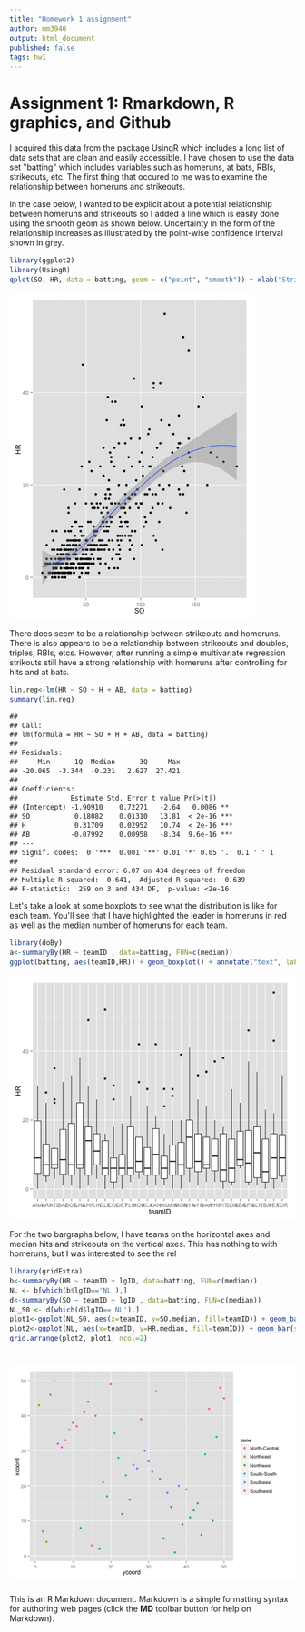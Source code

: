 ```yaml
---
title: "Homework 1 assignment"
author: mm3940
output: html_document
published: false
tags: hw1
---
```

Assignment 1: Rmarkdown, R graphics, and Github
========================================================
I acquired this data from the package UsingR which includes a long list of data sets that are clean and easily accessible.  I have chosen to use the data set "batting" which includes variables such as homeruns, at bats, RBIs, strikeouts, etc.  The first thing that occured to me was to examine the relationship between homeruns and strikeouts.  

In the case below, I wanted to be explicit about a potential relationship between homeruns and strikeouts so I added a line which is easily done using the smooth geom as shown below. Uncertainty in the form of the relationship increases as illustrated by the point-wise confidence interval shown in grey.

```r
library(ggplot2)
library(UsingR)
qplot(SO, HR, data = batting, geom = c("point", "smooth")) + xlab("Strikeouts") + ylab("Homeruns") + ggtitle("Scatter of Homeruns by Strikouts")
```

![plot of chunk figure2](figure/figure2.png) 

There does seem to be a relationship between strikeouts and homeruns.  There is also appears to be a relationship between strikeouts and doubles, triples, RBIs, etcs.  However, after running a simple multivariate regression strikouts still have a strong relationship with homeruns after controlling for hits and at bats.


```r
lin.reg<-lm(HR ~ SO + H + AB, data = batting)
summary(lin.reg)
```

```
## 
## Call:
## lm(formula = HR ~ SO + H + AB, data = batting)
## 
## Residuals:
##     Min      1Q  Median      3Q     Max 
## -20.065  -3.344  -0.231   2.627  27.421 
## 
## Coefficients:
##             Estimate Std. Error t value Pr(>|t|)    
## (Intercept) -1.90910    0.72271   -2.64   0.0086 ** 
## SO           0.18082    0.01310   13.81  < 2e-16 ***
## H            0.31709    0.02952   10.74  < 2e-16 ***
## AB          -0.07992    0.00958   -8.34  9.6e-16 ***
## ---
## Signif. codes:  0 '***' 0.001 '**' 0.01 '*' 0.05 '.' 0.1 ' ' 1
## 
## Residual standard error: 6.07 on 434 degrees of freedom
## Multiple R-squared:  0.641,	Adjusted R-squared:  0.639 
## F-statistic:  259 on 3 and 434 DF,  p-value: <2e-16
```

Let's take a look at some boxplots to see what the distribution is like for each team.  You'll see that I have highlighted the leader in homeruns in red as well as the median number of homeruns for each team.  


```r
library(doBy)
a<-summaryBy(HR ~ teamID , data=batting, FUN=c(median)) 
ggplot(batting, aes(teamID,HR)) + geom_boxplot() + annotate("text", label = "Alex Rodriquez", x = "TBA", y = 59, size = 5, colour= "red") + xlab("Teams") + ylab("Homeruns") + ggtitle("Distribution of Homeruns") + layer(data = a, mapping =                                                                                                                                        aes(x = teamID, y= a$HR.median+1, label=a$HR.median),                                                                                                                                geom = "text", color="red", size=3.5)
```

![plot of chunk unnamed-chunk-2](figure/unnamed-chunk-2.png) 

For the two bargraphs below, I have teams on the horizontal axes and median hits and strikeouts on the vertical axes.  This has nothing to with homeruns, but I was interested to see the rel


```r
library(gridExtra)
b<-summaryBy(HR ~ teamID + lgID, data=batting, FUN=c(median))
NL <- b[which(b$lgID=='NL'),]
d<-summaryBy(SO ~ teamID + lgID , data=batting, FUN=c(median))
NL_S0 <- d[which(d$lgID=='NL'),]
plot1<-ggplot(NL_S0, aes(x=teamID, y=SO.median, fill=teamID)) + geom_bar(stat="identity") + xlab("Teams") + ylab("Median Strikeouts") + ggtitle("Bargraph of Strikeouts by Team")
plot2<-ggplot(NL, aes(x=teamID, y=HR.median, fill=teamID)) + geom_bar(stat="identity") + xlab("Teams") + ylab("Median Homeruns") + ggtitle("Bargraph of Homeruns by Team")
grid.arrange(plot2, plot1, ncol=2)
```

![plot of chunk unnamed-chunk-3](figure/unnamed-chunk-3.png) 
========================================================

This is an R Markdown document. Markdown is a simple formatting syntax for authoring web pages (click the **MD** toolbar button for help on Markdown).
